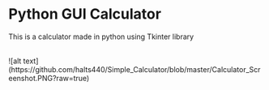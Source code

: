 # Python GUI Calculator
This is a calculator made in python using Tkinter library

<br/>
![alt text](https://github.com/halts440/Simple_Calculator/blob/master/Calculator_Screenshot.PNG?raw=true)
